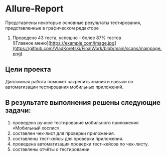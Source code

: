 # Allure-Report  
Представлены некоторые основные результаты тестирования, представленные в графическом редакторе

1. Проведено 43 теста, успешно - более 87% тестов  
![Главное меню](https://example.com/image.jpg](https://github.com/VladKoretski/FinalWork/blob/main/scans/mainpage.png)

## Цели проекта  
Дипломная работа поможет закрепить знания и навыки по автоматизации тестирования мобильных приложений.  

## В результате выполнения решены следующие задачи:  
1. проведено ручное тестирование мобильного приложения «Мобильный хоспис».
2. составлен чек-лист для проверки приложения.
3. составлены тест-кейсы для проверки приложения.
4. проведена автоматизация проверки тест-кейсов по чек-листу.
5. составлены отчёты о тестировании.
  
